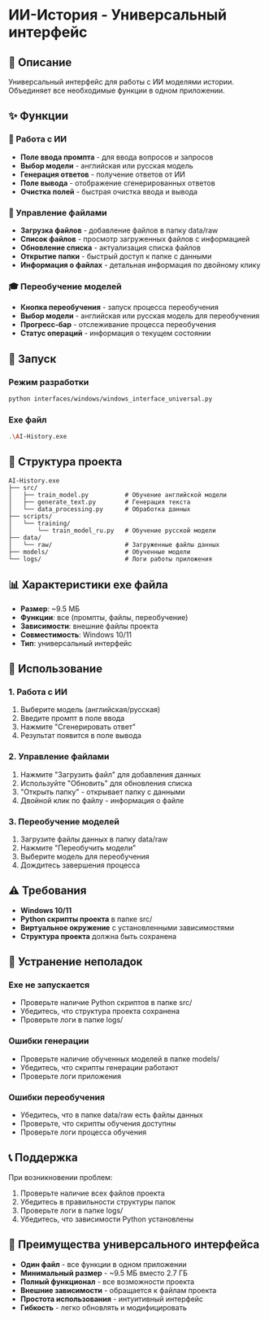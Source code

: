 # ИИ-История - Универсальный интерфейс

## 🎯 Описание
Универсальный интерфейс для работы с ИИ моделями истории. Объединяет все необходимые функции в одном приложении.

## ✨ Функции

### 🤖 Работа с ИИ
- **Поле ввода промпта** - для ввода вопросов и запросов
- **Выбор модели** - английская или русская модель
- **Генерация ответов** - получение ответов от ИИ
- **Поле вывода** - отображение сгенерированных ответов
- **Очистка полей** - быстрая очистка ввода и вывода

### 📁 Управление файлами
- **Загрузка файлов** - добавление файлов в папку data/raw
- **Список файлов** - просмотр загруженных файлов с информацией
- **Обновление списка** - актуализация списка файлов
- **Открытие папки** - быстрый доступ к папке с данными
- **Информация о файлах** - детальная информация по двойному клику

### 🎓 Переобучение моделей
- **Кнопка переобучения** - запуск процесса переобучения
- **Выбор модели** - английская или русская модель для переобучения
- **Прогресс-бар** - отслеживание процесса переобучения
- **Статус операций** - информация о текущем состоянии

## 🚀 Запуск

### Режим разработки
```bash
python interfaces/windows/windows_interface_universal.py
```

### Exe файл
```bash
.\AI-History.exe
```

## 📁 Структура проекта

```
AI-History.exe
├── src/
│   ├── train_model.py          # Обучение английской модели
│   ├── generate_text.py        # Генерация текста
│   └── data_processing.py      # Обработка данных
├── scripts/
│   └── training/
│       └── train_model_ru.py   # Обучение русской модели
├── data/
│   └── raw/                    # Загруженные файлы данных
├── models/                     # Обученные модели
└── logs/                       # Логи работы приложения
```

## 📊 Характеристики exe файла

- **Размер**: ~9.5 МБ
- **Функции**: все (промпты, файлы, переобучение)
- **Зависимости**: внешние файлы проекта
- **Совместимость**: Windows 10/11
- **Тип**: универсальный интерфейс

## 🔧 Использование

### 1. Работа с ИИ
1. Выберите модель (английская/русская)
2. Введите промпт в поле ввода
3. Нажмите "Сгенерировать ответ"
4. Результат появится в поле вывода

### 2. Управление файлами
1. Нажмите "Загрузить файл" для добавления данных
2. Используйте "Обновить" для обновления списка
3. "Открыть папку" - открывает папку с данными
4. Двойной клик по файлу - информация о файле

### 3. Переобучение моделей
1. Загрузите файлы данных в папку data/raw
2. Нажмите "Переобучить модели"
3. Выберите модель для переобучения
4. Дождитесь завершения процесса

## ⚠️ Требования

- **Windows 10/11**
- **Python скрипты проекта** в папке src/
- **Виртуальное окружение** с установленными зависимостями
- **Структура проекта** должна быть сохранена

## 🔧 Устранение неполадок

### Exe не запускается
- Проверьте наличие Python скриптов в папке src/
- Убедитесь, что структура проекта сохранена
- Проверьте логи в папке logs/

### Ошибки генерации
- Проверьте наличие обученных моделей в папке models/
- Убедитесь, что скрипты генерации работают
- Проверьте логи приложения

### Ошибки переобучения
- Убедитесь, что в папке data/raw есть файлы данных
- Проверьте, что скрипты обучения доступны
- Проверьте логи процесса обучения

## 📞 Поддержка

При возникновении проблем:
1. Проверьте наличие всех файлов проекта
2. Убедитесь в правильности структуры папок
3. Проверьте логи в папке logs/
4. Убедитесь, что зависимости Python установлены

## 🎉 Преимущества универсального интерфейса

- **Один файл** - все функции в одном приложении
- **Минимальный размер** - ~9.5 МБ вместо 2.7 ГБ
- **Полный функционал** - все возможности проекта
- **Внешние зависимости** - обращается к файлам проекта
- **Простота использования** - интуитивный интерфейс
- **Гибкость** - легко обновлять и модифицировать
